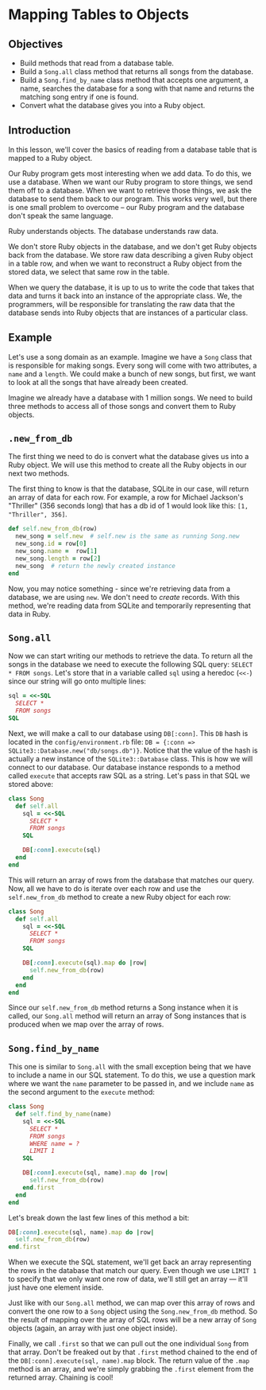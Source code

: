 # Mapping Tables to Objects

## Objectives

- Build methods that read from a database table.
- Build a `Song.all` class method that returns all songs from the database.
- Build a `Song.find_by_name` class method that accepts one argument, a name,
  searches the database for a song with that name and returns the matching song
  entry if one is found.
- Convert what the database gives you into a Ruby object.

## Introduction

In this lesson, we'll cover the basics of reading from a database table that is
mapped to a Ruby object.

Our Ruby program gets most interesting when we add data. To do this, we use a
database. When we want our Ruby program to store things, we send them off to a
database. When we want to retrieve those things, we ask the database to send
them back to our program. This works very well, but there is one small problem
to overcome – our Ruby program and the database don't speak the same language.

Ruby understands objects. The database understands raw data.

We don't store Ruby objects in the database, and we don't get Ruby objects back
from the database. We store raw data describing a given Ruby object in a table
row, and when we want to reconstruct a Ruby object from the stored data, we
select that same row in the table.

When we query the database, it is up to us to write the code that takes that
data and turns it back into an instance of the appropriate class. We, the
programmers, will be responsible for translating the raw data that the database
sends into Ruby objects that are instances of a particular class.

## Example

Let's use a song domain as an example. Imagine we have a `Song` class that is
responsible for making songs. Every song will come with two attributes, a
`name` and a `length`. We could make a bunch of new songs, but first, we want to
look at all the songs that have already been created.

Imagine we already have a database with 1 million songs. We need to build three
methods to access all of those songs and convert them to Ruby objects.

## `.new_from_db`

The first thing we need to do is convert what the database gives us into a Ruby
object. We will use this method to create all the Ruby objects in our next two
methods.

The first thing to know is that the database, SQLite in our case, will return an
array of data for each row. For example, a row for Michael Jackson's "Thriller"
(356 seconds long) that has a db id of 1 would look like this:
`[1, "Thriller", 356]`.

```ruby
def self.new_from_db(row)
  new_song = self.new  # self.new is the same as running Song.new
  new_song.id = row[0]
  new_song.name =  row[1]
  new_song.length = row[2]
  new_song  # return the newly created instance
end
```

Now, you may notice something - since we're retrieving data from a database, we
are using `new`. We don't need to _create_ records. With this method, we're
reading data from SQLite and temporarily representing that data in Ruby.

## `Song.all`

Now we can start writing our methods to retrieve the data. To return all the
songs in the database we need to execute the following SQL query:
`SELECT * FROM songs`. Let's store that in a variable called `sql` using a
heredoc (`<<-`) since our string will go onto multiple lines:

```ruby
sql = <<-SQL
  SELECT *
  FROM songs
SQL
```

Next, we will make a call to our database using `DB[:conn]`. This `DB` hash is
located in the `config/environment.rb` file:
`DB = {:conn => SQLite3::Database.new("db/songs.db")}`. Notice that the value of
the hash is actually a new instance of the `SQLite3::Database` class. This is
how we will connect to our database. Our database instance responds to a method
called `execute` that accepts raw SQL as a string. Let's pass in that SQL we
stored above:

```ruby
class Song
  def self.all
    sql = <<-SQL
      SELECT *
      FROM songs
    SQL

    DB[:conn].execute(sql)
  end
end
```

This will return an array of rows from the database that matches our query. Now,
all we have to do is iterate over each row and use the `self.new_from_db` method
to create a new Ruby object for each row:

```ruby
class Song
  def self.all
    sql = <<-SQL
      SELECT *
      FROM songs
    SQL

    DB[:conn].execute(sql).map do |row|
      self.new_from_db(row)
    end
  end
end
```

Since our `self.new_from_db` method returns a Song instance when it is called,
our `Song.all` method will return an array of Song instances that is produced
when we map over the array of rows.

## `Song.find_by_name`

This one is similar to `Song.all` with the small exception being that we have to
include a name in our SQL statement. To do this, we use a question mark where we
want the `name` parameter to be passed in, and we include `name` as the second
argument to the `execute` method:

```ruby
class Song
  def self.find_by_name(name)
    sql = <<-SQL
      SELECT *
      FROM songs
      WHERE name = ?
      LIMIT 1
    SQL

    DB[:conn].execute(sql, name).map do |row|
      self.new_from_db(row)
    end.first
  end
end
```

Let's break down the last few lines of this method a bit:

```rb
DB[:conn].execute(sql, name).map do |row|
  self.new_from_db(row)
end.first
```

When we execute the SQL statement, we'll get back an array representing the rows
in the database that match our query. Even though we use `LIMIT 1` to specify
that we only want one row of data, we'll still get an array — it'll just have
one element inside.

Just like with our `Song.all` method, we can map over this array of rows and
convert the one row to a `Song` object using the `Song.new_from_db` method. So
the result of mapping over the array of SQL rows will be a new array of `Song`
objects (again, an array with just one object inside).

Finally, we call `.first` so that we can pull out the one individual `Song` from
that array. Don't be freaked out by that `.first` method chained to the end of
the `DB[:conn].execute(sql, name).map` block. The return value of the `.map`
method is an array, and we're simply grabbing the `.first` element from the
returned array. Chaining is cool!
